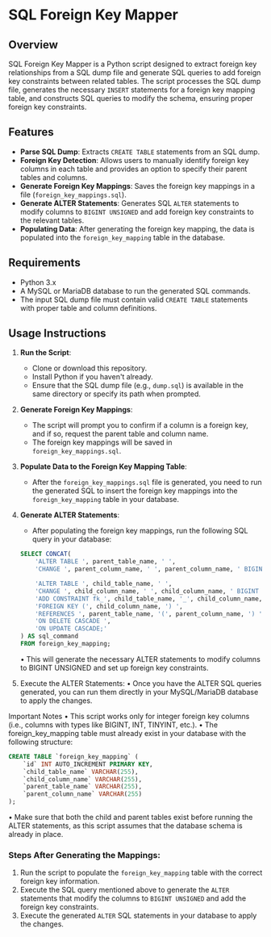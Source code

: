 # SQL Foreign Key Mapper

## Overview

SQL Foreign Key Mapper is a Python script designed to extract foreign key relationships from a SQL dump file and generate SQL queries to add foreign key constraints between related tables. The script processes the SQL dump file, generates the necessary `INSERT` statements for a foreign key mapping table, and constructs SQL queries to modify the schema, ensuring proper foreign key constraints.

## Features

- **Parse SQL Dump**: Extracts `CREATE TABLE` statements from an SQL dump.
- **Foreign Key Detection**: Allows users to manually identify foreign key columns in each table and provides an option to specify their parent tables and columns.
- **Generate Foreign Key Mappings**: Saves the foreign key mappings in a file (`foreign_key_mappings.sql`).
- **Generate ALTER Statements**: Generates SQL `ALTER` statements to modify columns to `BIGINT UNSIGNED` and add foreign key constraints to the relevant tables.
- **Populating Data**: After generating the foreign key mapping, the data is populated into the `foreign_key_mapping` table in the database.

## Requirements

- Python 3.x
- A MySQL or MariaDB database to run the generated SQL commands.
- The input SQL dump file must contain valid `CREATE TABLE` statements with proper table and column definitions.

## Usage Instructions

1. **Run the Script**:
   - Clone or download this repository.
   - Install Python if you haven't already.
   - Ensure that the SQL dump file (e.g., `dump.sql`) is available in the same directory or specify its path when prompted.

2. **Generate Foreign Key Mappings**:
   - The script will prompt you to confirm if a column is a foreign key, and if so, request the parent table and column name.
   - The foreign key mappings will be saved in `foreign_key_mappings.sql`.

3. **Populate Data to the Foreign Key Mapping Table**:
   - After the `foreign_key_mappings.sql` file is generated, you need to run the generated SQL to insert the foreign key mappings into the `foreign_key_mapping` table in your database.

4. **Generate ALTER Statements**:
   - After populating the foreign key mappings, run the following SQL query in your database:

   ```sql
   SELECT CONCAT(
       'ALTER TABLE ', parent_table_name, ' ',
       'CHANGE ', parent_column_name, ' ', parent_column_name, ' BIGINT UNSIGNED;',
   
       'ALTER TABLE ', child_table_name, ' ',
       'CHANGE ', child_column_name, ' ', child_column_name, ' BIGINT UNSIGNED, ',
       'ADD CONSTRAINT fk_', child_table_name, '_', child_column_name, ' ',
       'FOREIGN KEY (', child_column_name, ') ',
       'REFERENCES ', parent_table_name, '(', parent_column_name, ') ',
       'ON DELETE CASCADE ',
       'ON UPDATE CASCADE;'
   ) AS sql_command
   FROM foreign_key_mapping;
   ```

	•	This will generate the necessary ALTER statements to modify columns to BIGINT UNSIGNED and set up foreign key constraints.

5.	Execute the ALTER Statements:
	•	Once you have the ALTER SQL queries generated, you can run them directly in your MySQL/MariaDB database to apply the changes.

Important Notes
	•	This script works only for integer foreign key columns (i.e., columns with types like BIGINT, INT, TINYINT, etc.).
	•	The foreign_key_mapping table must already exist in your database with the following structure:

```sql
CREATE TABLE `foreign_key_mapping` (
    `id` INT AUTO_INCREMENT PRIMARY KEY,
    `child_table_name` VARCHAR(255),
    `child_column_name` VARCHAR(255),
    `parent_table_name` VARCHAR(255),
    `parent_column_name` VARCHAR(255)
);
```

•	Make sure that both the child and parent tables exist before running the ALTER statements, as this script assumes that the database schema is already in place.

### Steps After Generating the Mappings:
1. Run the script to populate the `foreign_key_mapping` table with the correct foreign key information.
2. Execute the SQL query mentioned above to generate the `ALTER` statements that modify the columns to `BIGINT UNSIGNED` and add the foreign key constraints.
3. Execute the generated `ALTER` SQL statements in your database to apply the changes.
